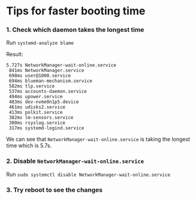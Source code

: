 # Tips for faster booting time

### 1. Check which daemon takes the longest time

Run `systemd-analyze blame`

Result:
```
5.727s NetworkManager-wait-online.service
 841ms NetworkManager.service
 698ms user@1000.service
 694ms blueman-mechanism.service
 582ms tlp.service
 537ms accounts-daemon.service
 494ms upower.service
 483ms dev-nvme0n1p5.device
 461ms udisks2.service
 413ms polkit.service
 382ms lm-sensors.service
 380ms rsyslog.service
 317ms systemd-logind.service
```

We can see that `NetworkManager-wait-online.service` is taking the longest time which is 5.7s.

### 2. Disable `NetworkManager-wait-online.service`

Run `sudo systemctl disable NetworkManager-wait-online.service`

### 3. Try reboot to see the changes
